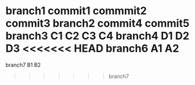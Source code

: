 branch1
commit1
commmit2
commit3
branch2
commit4
commit5
branch3
C1
C2
C3
C4
branch4
D1
D2
D3
<<<<<<< HEAD
branch6
A1
A2
=======
branch7
B1
B2
>>>>>>> branch7
